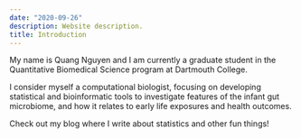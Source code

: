 ```yaml
---
date: "2020-09-26"
description: Website description.
title: Introduction
---
```


My name is Quang Nguyen and I am currently a graduate student in the Quantitative Biomedical Science program at Dartmouth College.   

I consider myself a computational biologist, focusing on developing statistical and bioinformatic tools to investigate features of the infant gut microbiome, and how it relates to early life exposures and health outcomes. 

Check out my blog where I write about statistics and other fun things!